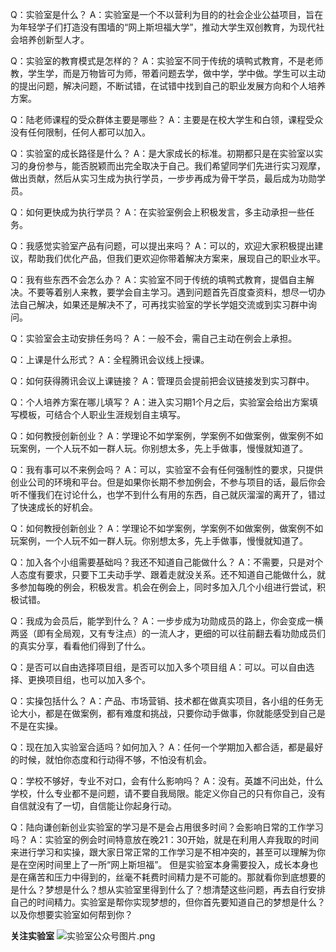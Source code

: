 Q：实验室是什么？
A：实验室是一个不以营利为目的的社会企业公益项目，旨在为年轻学子们打造没有围墙的“网上斯坦福大学”，推动大学生双创教育，为现代社会培养创新型人才。

Q：实验室的教育模式是怎样的？
A：实验室不同于传统的填鸭式教育，不是老师教，学生学，而是万物皆可为师，带着问题去学，做中学，学中做。学生可以主动的提出问题，解决问题，不断试错，在试错中找到自己的职业发展方向和个人培养方案。

Q：陆老师课程的受众群体主要是哪些？
A：主要是在校大学生和白领，课程受众没有任何限制，任何人都可以加入。


Q：实验室的成长路径是什么？
A：是大家成长的标准。初期都只是在实验室以实习的身份参与，能否脱颖而出完全取决于自己。我们希望同学们先进行实习观摩，做出贡献，然后从实习生成为执行学员，一步步再成为骨干学员，最后成为功勋学员。

Q：如何更快成为执行学员？
A：在实验室例会上积极发言，多主动承担一些任务。

Q：我感觉实验室产品有问题，可以提出来吗？
A：可以的，欢迎大家积极提出建议，帮助我们优化产品，但我们更欢迎你带着解决方案来，展现自己的职业水平。

Q：我有些东西不会怎么办？
A：实验室不同于传统的填鸭式教育，提倡自主解决。不要等着别人来教，要学会自主学习。遇到问题首先百度查资料，想尽一切办法自己解决，如果还是解决不了，可再找实验室的学长学姐交流或到实习群中询问。

Q：实验室会主动安排任务吗？
A：一般不会，需自己主动在例会上承担。


Q：上课是什么形式？
A：全程腾讯会议线上授课。

Q：如何获得腾讯会议上课链接？
A：管理员会提前把会议链接发到实习群中。

Q：个人培养方案在哪儿填写？
A：进入实习期1个月之后，实验室会给出方案填写模板，可结合个人职业生涯规划自主填写。

Q：如何教授创新创业？
A：学理论不如学案例，学案例不如做案例，做案例不如玩案例，一个人玩不如一群人玩。你别想太多，先上手做事，慢慢就知道了。

Q：我有事可以不来例会吗？
A：可以，实验室不会有任何强制性的要求，只提供创业公司的环境和平台。但是如果你长期不参加例会，不参与项目的话，最后你会听不懂我们在讨论什么，也学不到什么有用的东西，自己就灰溜溜的离开了，错过了快速成长的好机会。

Q：如何教授创新创业？
A：学理论不如学案例，学案例不如做案例，做案例不如玩案例，一个人玩不如一群人玩。你别想太多，先上手做事，慢慢就知道了。

Q：加入各个小组需要基础吗？我还不知道自己能做什么？
A：不需要，只是对个人态度有要求，只要下工夫动手学、跟着走就没关系。还不知道自己能做什么，就多参加每晚的例会，积极发言。机会在例会上，同时多加入几个小组进行尝试，积极试错。

Q：我成为会员后，能学到什么？
A：一步步成为功勋成员的路上，你会变成一横两竖（即有全局观，又有专注点）的一流人才，更细的可以往前翻去看功勋成员们的真实分享，看看他们得到了什么。

Q：是否可以自由选择项目组，是否可以加入多个项目组
A：可以。可以自由选择、更换项目组，也可以加入多个。

Q：实操包括什么？
A：产品、市场营销、技术都在做真实项目，各小组的任务无论大小，都是在做案例，都有难度和挑战，只要你动手做事，你就能感受到自己是不是在实操。

Q：现在加入实验室合适吗？如何加入？
A：任何一个学期加入都合适，都是最好的时候，就怕你态度和行动得不够，不怕没有机会。

Q：学校不够好，专业不对口，会有什么影响吗？
A：没有。英雄不问出处，什么学校，什么专业都不是问题，请不要自我局限。能定义你自己的只有你自己，没有自信就没有了一切，自信能让你起身行动。

Q：陆向谦创新创业实验室的学习是不是会占用很多时间？会影响日常的工作学习吗？
A：实验室的例会时间特意放在晚21：30开始，就是在利用人弃我取的时间来进行学习和实操，跟大家日常正常的工作学习是不相冲突的，甚至可以理解为你是在空闲时间里上了一所“网上斯坦福”。
但是实验室本身需要投入，成长本身也是在痛苦和压力中得到的，丝毫不耗费时间精力是不可能的。那就看你到底想要的是什么？梦想是什么？想从实验室里得到什么了？想清楚这些问题，再去自行安排自己的时间精力。实验室是帮你实现梦想的，但你首先要知道自己的梦想是什么？以及你想要实验室如何帮到你？  

**关注实验室**
![实验室公众号图片.png](https://cdn.nlark.com/yuque/0/2021/png/12739836/1616298971221-05d27625-1a4e-43d3-9d74-c62b486d4d9c.png#crop=0&crop=0&crop=1&crop=1&height=145&id=gwsv8&margin=%5Bobject%20Object%5D&name=%E5%AE%9E%E9%AA%8C%E5%AE%A4%E5%85%AC%E4%BC%97%E5%8F%B7%E5%9B%BE%E7%89%87.png&originHeight=430&originWidth=430&originalType=binary&ratio=1&rotation=0&showTitle=false&size=35483&status=done&style=none&title=&width=145)
